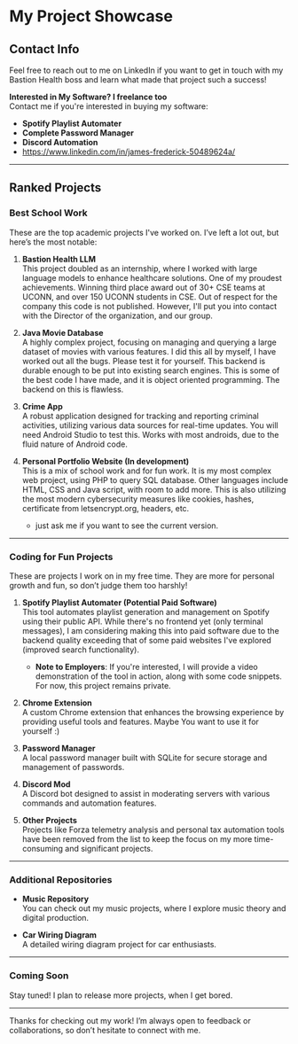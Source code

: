 # My Project Showcase

## Contact Info
Feel free to reach out to me on LinkedIn if you want to get in touch with my Bastion Health boss and learn what made that project such a success!

**Interested in My Software? I freelance too**  
Contact me if you're interested in buying my software:
- **Spotify Playlist Automater**
- **Complete Password Manager**
- **Discord Automation**
- https://www.linkedin.com/in/james-frederick-50489624a/
---

## Ranked Projects

### Best School Work
These are the top academic projects I've worked on. I’ve left a lot out, but here’s the most notable:

1. **Bastion Health LLM**  
   This project doubled as an internship, where I worked with large language models to enhance healthcare solutions. One of my proudest achievements. Winning third place award out of 30+ CSE teams at UCONN, and over 150 UCONN students in CSE. Out of respect for the company this code is not published. However, I'll put you into contact with the Director of the organization, and our group.

2. **Java Movie Database**  
   A highly complex project, focusing on managing and querying a large dataset of movies with various features. I did this all by myself, I have worked out all the bugs. Please test it for yourself. This backend is durable enough to be put into existing search engines. This is some of the best code I have made, and it is object oriented programming. The backend on this is flawless.

3. **Crime App**  
   A robust application designed for tracking and reporting criminal activities, utilizing various data sources for real-time updates. You will need Android Studio to test this. Works with most androids, due to the fluid nature of Android code.

4. **Personal Portfolio Website (In development)**  
   This is a mix of school work and for fun work. It is my most complex web project, using PHP to query SQL database. Other languages include HTML, CSS and Java script, with room to add more. This is also utilizing the most modern cybersecurity measures like cookies, hashes, certificate from letsencrypt.org, headers, etc.  
   - just ask me if you want to see the current version.

---

### Coding for Fun Projects
These are projects I work on in my free time. They are more for personal growth and fun, so don’t judge them too harshly!

1. **Spotify Playlist Automater (Potential Paid Software)**  
   This tool automates playlist generation and management on Spotify using their public API. While there's no frontend yet (only terminal messages), I am considering making this into     paid software due to the backend quality exceeding that of some paid websites I've explored (improved search functionality).  
   - **Note to Employers**: If you're interested, I will provide a video demonstration of the tool in action, along with some code snippets. For now, this project remains private.  

2. **Chrome Extension**  
   A custom Chrome extension that enhances the browsing experience by providing useful tools and features. Maybe You want to use it for yourself :)  
   
3. **Password Manager**  
   A local password manager built with SQLite for secure storage and management of passwords.

4. **Discord Mod**  
   A Discord bot designed to assist in moderating servers with various commands and automation features.

5. **Other Projects**  
   Projects like Forza telemetry analysis and personal tax automation tools have been removed from the list to keep the focus on my more time-consuming and significant projects.

---

### Additional Repositories
- **Music Repository**  
   You can check out my music projects, where I explore music theory and digital production.
   
- **Car Wiring Diagram**  
   A detailed wiring diagram project for car enthusiasts.

---

### Coming Soon
Stay tuned! I plan to release more projects, when I get bored.

---

Thanks for checking out my work! I’m always open to feedback or collaborations, so don’t hesitate to connect with me.
